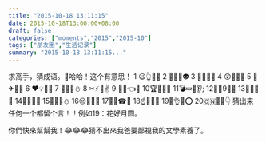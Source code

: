 ```yaml
---
title: "2015-10-18 13:11:15"
date: 2015-10-18T13:00:00+08:00
draft: false
categories: ["moments","2015","2015-10"]
tags: ["朋友圈","生活记录"]
summary: "2015-10-18 13:11:15..."
---
```


求高手，猜成语。🔴哈哈！这个有意思！
1 😃👆🌹🔥
2 👿👻💀👽
3 🐠🎶🌀🍚
4 😲👲🙌🐘
5 🐔✈🍳🔨
6 ♥💡👣📢
7 👦🏃🍵⛄
8 ✂⚡🚀✌
9 🎈👄👈🐍
10🏆🎎🙅🏩
11💣💤💉👂;
12🐍🐔9⃣👦
13🌹👀👄💏
14🐷👫🐶👫 
15👕💉🚀⛄
16😔🌸💊👩
17💅👨☎🎎
18☝👏🐔👘
19🌷👌🌙⭕
20🇨🇳🐯👦👇 
猜出来任何一个都留个言！！例如19：花好月圆。

你們快來幫幫我！😂😂😂猜不出來我爸要鄙視我的文學素養了。

